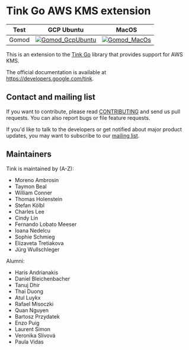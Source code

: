 # Tink Go AWS KMS extension

<!-- GCP Ubuntu --->

[tink_go_awskms_gomod_badge_gcp_ubuntu]: https://storage.googleapis.com/tink-kokoro-build-badges/tink-go-awskms-gomod-gcp-ubuntu.svg

<!-- MacOS --->

[tink_go_awskms_gomod_badge_macos]: https://storage.googleapis.com/tink-kokoro-build-badges/tink-go-awskms-gomod-macos-external.svg

**Test** | **GCP Ubuntu**                                                 | **MacOS**
-------- | -------------------------------------------------------------- | ---------
Gomod    | [![Gomod_GcpUbuntu][tink_go_awskms_gomod_badge_gcp_ubuntu]](#) | [![Gomod_MacOs][tink_go_awskms_gomod_badge_macos]](#)

This is an extension to the [Tink Go](https://github.com/tink-crypto/tink-go)
library that provides support for AWS KMS.

The official documentation is available at https://developers.google.com/tink.

## Contact and mailing list

If you want to contribute, please read [CONTRIBUTING](docs/CONTRIBUTING.md) and
send us pull requests. You can also report bugs or file feature requests.

If you'd like to talk to the developers or get notified about major product
updates, you may want to subscribe to our
[mailing list](https://groups.google.com/forum/#!forum/tink-users).

## Maintainers

Tink is maintained by (A-Z):

-   Moreno Ambrosin
-   Taymon Beal
-   William Conner
-   Thomas Holenstein
-   Stefan Kölbl
-   Charles Lee
-   Cindy Lin
-   Fernando Lobato Meeser
-   Ioana Nedelcu
-   Sophie Schmieg
-   Elizaveta Tretiakova
-   Jürg Wullschleger

Alumni:

-   Haris Andrianakis
-   Daniel Bleichenbacher
-   Tanuj Dhir
-   Thai Duong
-   Atul Luykx
-   Rafael Misoczki
-   Quan Nguyen
-   Bartosz Przydatek
-   Enzo Puig
-   Laurent Simon
-   Veronika Slívová
-   Paula Vidas

